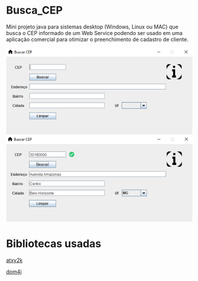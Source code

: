 # Busca_CEP
Mini projeto java para sistemas desktop (Windows, Linux ou MAC) que busca o CEP informado de um Web Service podendo ser usado em uma aplicação comercial para otimizar o preenchimento de cadastro de cliente.


![Buscar_CEP](https://github.com/Zeff1997/Busca_CEP/blob/main/bin/img/buscarCep.png)
![Buscar_CEP](https://github.com/Zeff1997/Busca_CEP/blob/main/bin/img/buscarCep2.png)
# Bibliotecas usadas
[atxy2k](http://atxy2k.github.io/RestrictedTextField/)

[dom4j](https://dom4j.github.io/)
